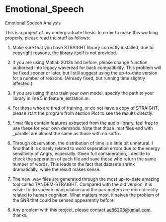 # Emotional_Speech
Emotional Speech Analysis

This is a project of my undergraduate thesis.
In order to make this working properly, please read the stuff as follows:

1. Make sure that you have STRAIGHT library correctly installed, due to copyright reasons, the library itself is not provided.

2. If you are using Matlab 2012b and before, please change function audioread into legacy waveread for back compatibility.
This problem will be fixed sooner or later, but I still suggest using the up-to-date version for a number of reasons. (Already fixed, but running time slightly affected.)

3. If you are using this to train your own model, specify the path to your library in line 5 in feature_extration.m.

4. For those who are tired of training, or do not have a copy of STRAIGHT, please start the program from section Plot to see the results directly.

5. *.mat files contain features extracted from the audio library, feel free to use these for your own demands.
Note that those .mat files end with _parallel are almost the same as those with no suffix.

6. Through observation, the distribution of time is a little bit unnatural. I find that it is closely related to word seperation errors due to the energy sensitivity of Angry, especially.
Given full consideration, I decide to check the seperation of each file and save those who return the same number of words. This leads to the fact that datasets shrink dramatically, while the result makes sense.

7. The new .wav files are generated through the most up-to-date amazing tool called TANDEM-STRAIGHT. 
Compared with the old version, it is easier to do speech manipulation and the parameters are more directly related to human cognition.
What matters most, it solves the problem of the SNR that could be sensed appearently before.

8. Any problem with this project, please contact ae86208@gmail.com, thanks.
